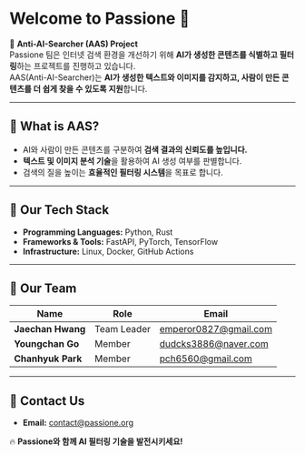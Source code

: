 # Welcome to Passione 👑

🚀 **Anti-AI-Searcher (AAS) Project**  
Passione 팀은 인터넷 검색 환경을 개선하기 위해 **AI가 생성한 콘텐츠를 식별하고 필터링**하는 프로젝트를 진행하고 있습니다.  
AAS(Anti-AI-Searcher)는 **AI가 생성한 텍스트와 이미지를 감지하고, 사람이 만든 콘텐츠를 더 쉽게 찾을 수 있도록 지원**합니다.

---

## 🌟 What is AAS?
- AI와 사람이 만든 콘텐츠를 구분하여 **검색 결과의 신뢰도를 높입니다.**
- **텍스트 및 이미지 분석 기술**을 활용하여 AI 생성 여부를 판별합니다.
- 검색의 질을 높이는 **효율적인 필터링 시스템**을 목표로 합니다.

---

## 🔧 Our Tech Stack
- **Programming Languages:** Python, Rust
- **Frameworks & Tools:** FastAPI, PyTorch, TensorFlow
- **Infrastructure:** Linux, Docker, GitHub Actions

---

## 👥 Our Team
| Name           | Role          | Email                   |
|--------------|--------------|-------------------------|
| **Jaechan Hwang**  | Team Leader | emperor0827@gmail.com  |
| **Youngchan Go**   | Member      | dudcks3886@naver.com   |
| **Chanhyuk Park**  | Member      | pch6560@gmail.com      |

---

## 📢 Contact Us
- **Email:** contact@passione.org

🔥 **Passione와 함께 AI 필터링 기술을 발전시키세요!**
